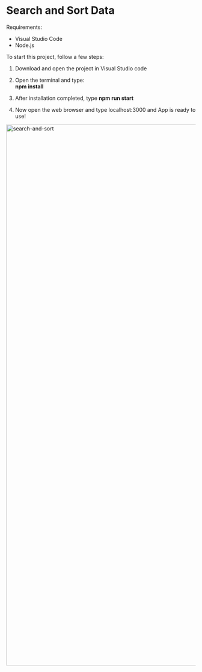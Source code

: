 # Search and Sort Data

Requirements:
 - Visual Studio Code
 - Node.js

To start this project, follow a few steps:

1. Download and open the project in Visual Studio code

2. Open the terminal and type: <br />
    <strong>npm install <br /> </strong>

3. After installation completed, type <strong> npm run start </strong>

4. Now open the web browser and type localhost:3000 and App is ready to use!

<img width="1440" alt="search-and-sort" src="https://user-images.githubusercontent.com/85417606/219391002-d56b3fab-7770-485b-b1cb-4bb3fe1c6909.png">
